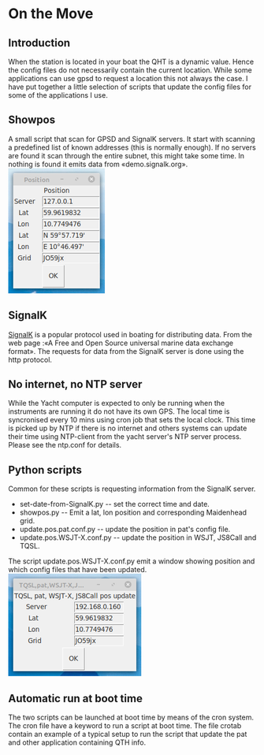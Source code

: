 # On the Move
## Introduction

When the station is located in your boat the QHT is a dynamic value. 
Hence the config files do not necessarily contain the current location.
While some applications can use gpsd to request a location this not
always the case. I have put together a little selection of scripts that update the config files for some of the applications I use. 

## Showpos
A small script that scan for GPSD and SignalK servers. It start with 
scanning a predefined list of known addresses (this is normally enough).
If no servers are found it scan through the entire subnet, this might take
some time. In nothing is found it emits data from «demo.signalk.org».
![Control window](https://github.com/olewsaa/amateur-radio/blob/main/on-the-move/showpos.png)

## SignalK

[SignalK](https://signalk.org/) is a popular protocol used in boating 
for distributing data. From the web page :«A Free and Open Source universal 
marine data exchange format». The requests for data from the SignalK server 
is done using the http protocol.

## No internet, no NTP server
While the Yacht computer is expected to only be running when the instruments are
running it do not have its own GPS. The local time is syncronised every 10 mins using
cron job that sets the local clock. This time is picked up by NTP if there is no
internet and others systems can update their time using NTP-client from the yacht 
server's NTP server process. Please see the ntp.conf for details. 

## Python scripts
Common for these scripts is requesting information from the SignalK server.

- set-date-from-SignalK.py --  set the correct time and date.
- showpos.py  -- Emit a lat, lon position and corresponding Maidenhead grid.
- update.pos.pat.conf.py --  update the position in pat's config file.
- update.pos.WSJT-X.conf.py -- update the position in WSJT, JS8Call and TQSL.

The script update.pos.WSJT-X.conf.py emit a window showing position and which 
config files that have been updated.
![Control window](https://github.com/olewsaa/amateur-radio/blob/main/on-the-move/QTH-update.png)

## Automatic run at boot time
The two scripts can be launched at boot time by means of the cron system.
The cron file have a keyword to run a script at boot time. The file crotab
contain an example of a typical setup to run the script that update the pat and
other application containing QTH info.


